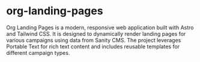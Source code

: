 # org-landing-pages
Org Landing Pages is a modern, responsive web application built with Astro and Tailwind CSS. It is designed to dynamically render landing pages for various campaigns using data from Sanity CMS. The project leverages Portable Text for rich text content and includes reusable templates for different campaign types.
